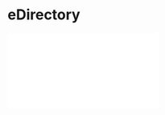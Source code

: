 
# eDirectory


![Query Attribute Definition from eDirectory](Query%20Attribute%20Definition%20from%20eDirectory.md)

